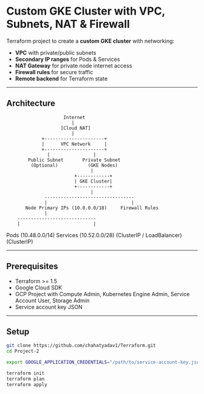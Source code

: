 # Custom GKE Cluster with VPC, Subnets, NAT & Firewall

Terraform project to create a **custom GKE cluster** with networking:

- **VPC** with private/public subnets  
- **Secondary IP ranges** for Pods & Services  
- **NAT Gateway** for private node internet access  
- **Firewall rules** for secure traffic  
- **Remote backend** for Terraform state  

---

## Architecture

                         Internet
                            |
                        [Cloud NAT]
                            |
                 +----------------------+
                 |      VPC Network     |
                 +----------------------+
                   |                |
            Public Subnet       Private Subnet
             (Optional)           (GKE Nodes)
                                   |
                             +------------+
                             | GKE Cluster|
                             +------------+
                                   |
                  ---------------------------------
                  |                               |
           Node Primary IPs (10.0.0.0/18)     Firewall Rules
                  |
        -----------------------------
        |                           |
  Pods (10.48.0.0/14)           Services (10.52.0.0/28)
(ClusterIP / LoadBalancer)          (ClusterIP)



---

## Prerequisites
- Terraform >= 1.5  
- Google Cloud SDK  
- GCP Project with Compute Admin, Kubernetes Engine Admin, Service Account User, Storage Admin  
- Service account key JSON  

---

## Setup

```bash
git clone https://github.com/chahatyadav1/Terraform.git
cd Project-2 

export GOOGLE_APPLICATION_CREDENTIALS="/path/to/service-account-key.json"

terraform init
terraform plan
terraform apply

